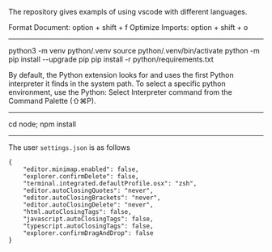 The repository gives exampls of using vscode with different languages.


Format Document: option + shift + f
Optimize Imports: option + shift + o

---------
python3 -m venv python/.venv
source python/.venv/bin/activate
python -m pip install --upgrade pip
pip install -r python/requirements.txt

By default, the Python extension looks for and uses the first Python 
interpreter it finds in the system path. To select a specific python 
environment, use the Python: Select Interpreter command from the 
Command Palette (⇧⌘P).

---------
cd node; npm install


---------
The user `settings.json` is as follows
```
{
    "editor.minimap.enabled": false,
    "explorer.confirmDelete": false,
    "terminal.integrated.defaultProfile.osx": "zsh",
    "editor.autoClosingQuotes": "never",
    "editor.autoClosingBrackets": "never",
    "editor.autoClosingDelete": "never",
    "html.autoClosingTags": false,
    "javascript.autoClosingTags": false,
    "typescript.autoClosingTags": false,
    "explorer.confirmDragAndDrop": false
}
```